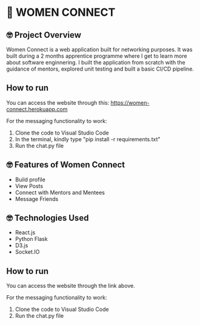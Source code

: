 # :wave: WOMEN CONNECT

## 🤓 Project Overview ##
Women Connect is a web application built for networking purposes. It was built during a 2 months apprentice programme where I get to learn more about software enginnering. I built the application from scratch with the guidance of mentors, explored unit testing and built a basic CI/CD pipeline. 

## How to run ## 
You can access the website through this: https://women-connect.herokuapp.com

For the messaging functionality to work:
  1. Clone the code to Visual Studio Code
  2. In the terminal, kindly type "pip install -r requirements.txt"
  3. Run the chat.py file


## 🤓 Features of Women Connect ##
* Build profile
* View Posts
* Connect with Mentors and Mentees
* Message Friends

## 🤓 Technologies Used ##
* React.js 
* Python Flask
* D3.js
* Socket.IO

## How to run ##
You can access the website through the link above. 

For the messaging functionality to work:
  1. Clone the code to Visual Studio Code
  2. Run the chat.py file
